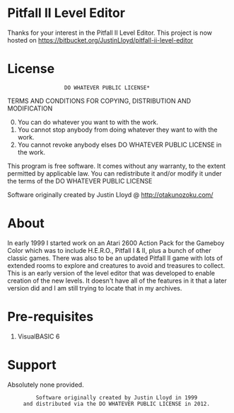 Pitfall II Level Editor
=======================

Thanks for your interest in the Pitfall II Level Editor. This project is now
hosted on https://bitbucket.org/JustinLloyd/pitfall-ii-level-editor



License
=======
                      DO WHATEVER PUBLIC LICENSE*
   TERMS AND CONDITIONS FOR COPYING, DISTRIBUTION AND MODIFICATION

  0. You can do whatever you want to with the work.
  1. You cannot stop anybody from doing whatever they want to with the work.
  2. You cannot revoke anybody elses DO WHATEVER PUBLIC LICENSE in the work.

 This program is free software. It comes without any warranty, to
 the extent permitted by applicable law. You can redistribute it
 and/or modify it under the terms of the DO WHATEVER PUBLIC LICENSE
 
 Software originally created by Justin Lloyd @ http://otakunozoku.com/


About
=====
In early 1999 I started work on an Atari 2600 Action Pack for the Gameboy Color
which was to include H.E.R.O., Pitfall I & II, plus a bunch of other classic
games. There was also to be an updated Pitfall II game with lots of extended
rooms to explore and creatures to avoid and treasures to collect. This is an
early version of the level editor that was developed to enable creation of the
new levels. It doesn't have all of the features in it that a later version
did and I am still trying to locate that in my archives.

Pre-requisites
==============
1. VisualBASIC 6


Support
=======
Absolutely none provided.


             Software originally created by Justin Lloyd in 1999
         and distributed via the DO WHATEVER PUBLIC LICENSE in 2012.
